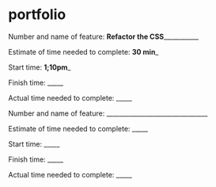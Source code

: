 # portfolio

Number and name of feature: ____Refactor the CSS_______________

Estimate of time needed to complete: __30 min___

Start time: __1;10pm___

Finish time: _____

Actual time needed to complete: _____



Number and name of feature: ________________________________

Estimate of time needed to complete: _____

Start time: _____

Finish time: _____

Actual time needed to complete: _____